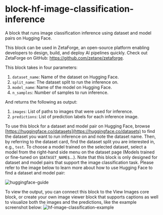 # block-hf-image-classification-inference

A block that runs image classification inference using dataset and model pairs on Hugging Face.

This block can be used in ZetaForge, an open-source platform enabling developers to design, build, and deploy AI pipelines quickly. Check out ZetaForge on GitHub: https://github.com/zetane/zetaforge.

This block takes in four parameters:
1) `dataset_name`: Name of the dataset on Hugging Face.
2) `split_name`: The dataset split to run the inference on.
3) `model_name`: Name of the model on Hugging Face.
4) `n_samples`: Number of samples to run inference.

And returns the following as output:
1) `images`: List of paths to images that were used for inference.
2) `predictions`: List of prediction labels for each inference image.

To use this block for a dataset and model pair on Hugging Face, browse [https://huggingface.co/datasets](https://huggingface.co/datasets) to find the dataset you want to run inference on and note the dataset name. Then, by referring to the dataset card, find the dataset split you are interested in, e.g., `test`. To choose a model trained on the selected dataset, select a model from the right-hand side menu on the dataset page (Models trained or fine-tuned on `$DATASET_NAME$`...). Note that this block is only designed for dataset and model pairs that support the image classification task. Please refer to the image below to learn more about how to use Hugging Face to find a dataset and model pair: 

![huggingface-guide](https://github.com/zetane/block-hf-image-classification-inference/assets/97202788/60f327bb-6989-4065-bce2-6dd0ccf67f12)

To view the output, you can connect this block to the View Images core block, or create your own image viewer block that supports captions as well to visualize both the images and the predictions, like the example screenshot below:
![hf-image-classification-example](https://github.com/zetane/block-hf-image-classification-inference/assets/97202788/337b78f0-235a-4e1e-8d8b-e94a230fbeea)

